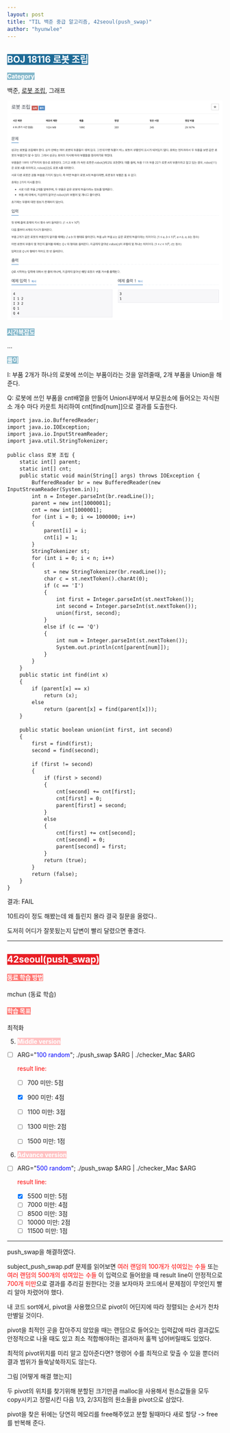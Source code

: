 ```yaml
---
layout: post
title: "TIL 백준 중급 알고리즘, 42seoul(push_swap)"
author: "hyunwlee"
---
```


## <span style="background-color:#1D6A96; color:white">BOJ 18116 로봇 조립</span>

<span style="background-color:#85B8CB; color:white"><strong> Category</strong></span>

백준, [로봇 조립](https://www.acmicpc.net/problem/18116), 그래프

<img src="https://github.com/hyunwlee-dev/TIL/blob/f7238cc11efd5091ab6801cac78ff82c9f255651/images/boj_robotAssembly.png?raw=true" style="zoom:50%;" />  

<span style="background-color:#85B8CB; color:white"><strong>시간복잡도</strong></span>

...



<span style="background-color:#85B8CB; color:white"><strong>풀이</strong></span>

I: 부품 2개가 하나의 로봇에 쓰이는 부품이라는 것을 알려줄때, 2개 부품을 Union을 해준다.

Q: 로봇에 쓰인 부품을 cnt배열을 만들어 Union내부에서 부모원소에 들어오는 자식원소 개수 마다 카운트 처리하여 cnt[find[num]]으로 결과를 도출한다.


```
import java.io.BufferedReader;
import java.io.IOException;
import java.io.InputStreamReader;
import java.util.StringTokenizer;

public class 로봇 조립 {
    static int[] parent;
    static int[] cnt;
    public static void main(String[] args) throws IOException {
        BufferedReader br = new BufferedReader(new InputStreamReader(System.in));
        int n = Integer.parseInt(br.readLine());
        parent = new int[1000001];
        cnt = new int[1000001];
        for (int i = 0; i <= 1000000; i++)
        {
            parent[i] = i;
            cnt[i] = 1;
        }
        StringTokenizer st;
        for (int i = 0; i < n; i++)
        {
            st = new StringTokenizer(br.readLine());
            char c = st.nextToken().charAt(0);
            if (c == 'I')
            {
                int first = Integer.parseInt(st.nextToken());
                int second = Integer.parseInt(st.nextToken());
                union(first, second);
            }
            else if (c == 'Q')
            {
                int num = Integer.parseInt(st.nextToken());
                System.out.println(cnt[parent[num]]);
            }
        }
    }
    public static int find(int x)
    {
        if (parent[x] == x)
            return (x);
        else
            return (parent[x] = find(parent[x]));
    }

    public static boolean union(int first, int second)
    {
        first = find(first);
        second = find(second);

        if (first != second)
        {
            if (first > second)
            {
                cnt[second] += cnt[first];
                cnt[first] = 0;
                parent[first] = second;
            }
            else
            {
                cnt[first] += cnt[second];
                cnt[second] = 0;
                parent[second] = first;
            }
            return (true);
        }
        return (false);
    }
}
```

결과: FAIL

10트라이 정도 해봤는데 왜 틀린지 몰라 결국 질문을 올렸다..

도저히 어디가 잘못됬는지 답변이 빨리 달렸으면 좋겠다.

---

## <span style="background-color:#E81E25; color:white">42seoul(push_swap)</span>

#### <span style="background-color:#FE7773; color:white">동료 학습 방법</span>

mchun (동료 학습)

#### <span style="background-color:#FE7773; color:white">학습 목표</span>

최적화

5. <span style="background-color:#FFC2C3; color:white"><strong>Middle version</strong></span>

- [ ] ARG="<span style="color:blue">100 random</span>"; ./push_swap $ARG | ./checker_Mac $ARG 

  <span style="color:red">result line: </span>

  - [ ] 700 미만: 5점

  - [x] 900 미만: 4점
  - [ ] 1100 미만: 3점
  - [ ] 1300 미만: 2점
  - [ ] 1500 미만: 1점

6. <span style="background-color:#FFC2C3; color:white"><strong>Advance version</strong></span>

- [ ] ARG="<span style="color:blue">500 random</span>"; ./push_swap $ARG | ./checker_Mac $ARG 

  <span style="color:red">result line: </span>

  - [x] 5500 미만: 5점
  - [ ] 7000 미만: 4점
  - [ ] 8500 미만: 3점
  - [ ] 10000 미만: 2점
  - [ ] 11500 미만: 1점

---

push_swap을 해결하였다.

subject_push_swap.pdf 문제를 읽어보면 <span style="color:red">여러 랜덤의 100개가 섞여있는 수들 </span> 또는 <span style="color:red">여러 랜덤의 500개의 섞여있는 수들</span> 이 입력으로 들어왔을 때 result line이 안정적으로 <span style="color:red">700개 미만</span>으로 결과를 추리길 원한다는 것을 보자마자 코드에서 문제점이 무엇인지 빨리 알아 차렸어야 했다.

내 코드 sort에서, pivot을 사용했으므로 pivot이 어딘지에 따라 정렬되는 순서가 천차만별일 것이다.

pivot을 최적인 곳을 잡아주지 않았을 때는 랜덤으로 들어오는 입력값에 따라 결과값도 안정적으로 나올 때도 있고 최소 적합해야하는 결과마저 훌쩍 넘어버릴때도 있었다.



최적의 pivot위치를 미리 알고 잡아준다면? 명령어 수를 최적으로 맞출 수 있을 뿐더러 결과 범위가 들쑥날쑥하지도 않는다.



그림 [어떻게 해결 했는지]

두 pivot의 위치를 찾기위해 분할된 크기만큼 malloc을 사용해서 원소값들을 모두 copy시키고 정렬시킨 다음 1/3, 2/3지점의 원소들을 pivot으로 삼았다.

pivot을 찾은 뒤에는 당연히 메모리를 free해주었고 분할 될때마다 새로 할당 -> free를 반복해 준다.